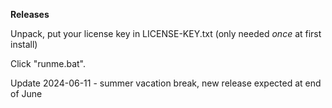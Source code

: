 **Releases**


Unpack, put your license key in LICENSE-KEY.txt (only needed *once* at first install)


Click "runme.bat".

Update 2024-06-11 - summer vacation break, new release expected at end of June


